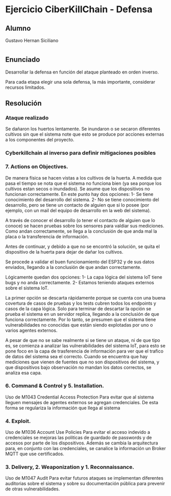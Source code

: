 # Ejercicio CiberKillChain - Defensa

## Alumno

Gustavo Hernan Siciliano
#
## Enunciado

Desarrollar la defensa en función del ataque planteado en orden inverso.

Para cada etapa elegir una sola defensa, la más importante, considerar recursos limitados.

## Resolución

### Ataque realizado

Se dañaron los huertos lentamente. Se inundaron o se secaron diferentes cultivos sin que el sistema note que esto se produce por acciones externas a los componentes del proyecto.

### Cyberkillchain al inverso para definir mitigaciones posibles

### 7. Actions on Objectives.
De manera física se hacen vistas a los cultivos de la huerta. A medida que pasa el tiempo se nota que el sistema no funciona bien (ya sea porque los cultivos estan secos o inundados). Se asume que los dispositivos no funcionan correctamente. En este punto hay dos opciones:
1- Se tiene conocimiento del desarrollo del sistema.
2- No se tiene conocimiento del desarrollo, pero se tiene un contacto de alguien que si lo posee (por ejemplo, con un mail del equipo de desarrollo en la web del sistema).

A través de conocer el desarrollo (o tener el contacto de alguien que lo conoce) se hacen pruebas sobre los sensores para valdiar sus mediciones. Como andan correctamente, se llega a la conclusión de que anda mal la placa o la transferencia de información.

Antes de continuar, y debido a que no se encontró la solución, se quita el dispositivo de la huerta para dejar de dañar los cultivos.

Se procede a validar el buen funcionamiento del ESP32 y de sus datos enviados, llegando a la conclusión de que andan correctamente.

Lógicamente quedan dos opciones:
1- La capa lógica del sistema IoT tiene bugs y no anda correctamente.
2- Estamos teniendo ataques externos sobre el sistema IoT.

La primer opción se descarta rápidamente porque se cuenta con una buena covertura de casos de pruebas y los tests cubren todos los endpoints y casos de la capa lógica. Solo para terminar de descartar la opción se prueba el sistema en un servidor replica, llegando a la conclusión de que funciona correctamente. Por lo tanto, se presumen que el sistema tiene vulnerabilidades no conocidas que están siendo explotadas por uno o varios agentes externos.

A pesar de que no se sabe realmente si se tiene un ataque, ni de que tipo es, se comienza a analizar las vulnerabilidades del sistema IoT, para esto se pone foco en la capa de trasferencia de información para ver que el trafico de datos del sistema sea el correcto. Cuando se encuentra que hay mediciones que vienen de fuentes que no son dispositivos del sistema, y que dispositivos bajo observación no mandan los datos correctos, se analiza esa capa.

### 6. Command & Control y 5. Installation.
Uso de M1043 Credential Access Protection
Para evitar que al sistema lleguen mensajes de agentes externos se agregan credenciales.
De esta forma se regulariza la información que llega al sistema

### 4. Exploit.
Uso de M1036	Account Use Policies
Para evitar el acceso indevido a credenciales se mejoras las politicas de guardado de passwords y de accesos por parte de los dispositivos.
Además se cambia la arquitectura para, en conjunto con las credenciales, se canalice la información un Broker MQTT que use certificados.

### 3. Delivery, 2. Weaponization y 1. Reconnaissance.
Uso de M1047	Audit
Para evitar futuros ataques se implementan diferentes auditorias sobre el sistema y sobre su documentación pública para prevenir de otras vulnerabilidades.
